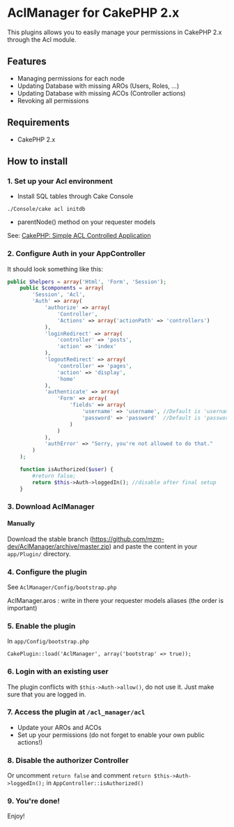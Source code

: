 # AclManager for CakePHP 2.x

This plugins allows you to easily manage your permissions in CakePHP 2.x through the Acl module.

## Features

* Managing permissions for each node
* Updating Database with missing AROs (Users, Roles, ...)
* Updating Database with missing ACOs (Controller actions)
* Revoking all permissions

## Requirements

* CakePHP 2.x

## How to install

### 1. Set up your Acl environment

* Install SQL tables through Cake Console
 
 ```code
 ./Console/cake acl initdb
 ```
 
* parentNode() method on your requester models

See: [CakePHP: Simple ACL Controlled Application](http://book.cakephp.org/2.0/en/tutorials-and-examples/simple-acl-controlled-application/simple-acl-controlled-application.html)

### 2. Configure Auth in your AppController

It should look something like this:

```php
public $helpers = array('Html', 'Form', 'Session');
    public $components = array(
        'Session', 'Acl',
        'Auth' => array(
            'authorize' => array(
                'Controller',
                'Actions' => array('actionPath' => 'controllers')
            ),
            'loginRedirect' => array(
                'controller' => 'posts',
                'action' => 'index'
            ),
            'logoutRedirect' => array(
                'controller' => 'pages',
                'action' => 'display',
                'home'
            ),
            'authenticate' => array(
                'Form' => array(
                    'fields' => array(
                        'username' => 'username', //Default is 'username' in the userModel
                        'password' => 'password'  //Default is 'password' in the userModel
                    )
                )
            ),
            'authError' => "Sorry, you're not allowed to do that."
        )
    );

    function isAuthorized($user) {
        #return false; 
        return $this->Auth->loggedIn(); //disable after final setup
    }
```

### 3. Download AclManager

#### Manually

Download the stable branch (https://github.com/mzm-dev/AclManager/archive/master.zip) and paste the content in your `app/Plugin/` directory.

### 4. Configure the plugin

See `AclManager/Config/bootstrap.php`

AclManager.aros : write in there your requester models aliases (the order is important)

### 5. Enable the plugin

In `app/Config/bootstrap.php`

    CakePlugin::load('AclManager', array('bootstrap' => true));

### 6. Login with an existing user

The plugin conflicts with `$this->Auth->allow()`, do not use it. Just make sure that you are logged in.

### 7. Access the plugin at `/acl_manager/acl`

   * Update your AROs and ACOs
   * Set up your permissions (do not forget to enable your own public actions!)
   
### 8. Disable the authorizer Controller

Or uncomment `return false` and comment `return $this->Auth->loggedIn();` in `AppController::isAuthorized()`

### 9. You're done!

Enjoy!
